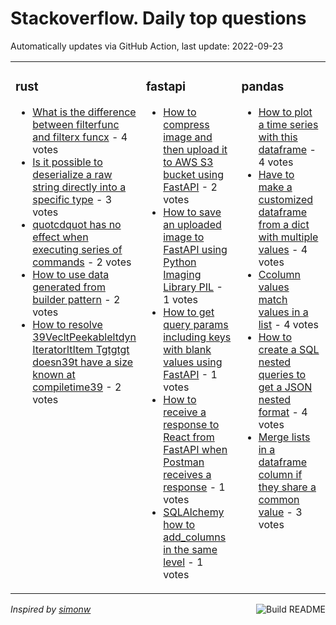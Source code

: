 # Stackoverflow. Daily top questions 

Automatically updates via GitHub Action, last update: <!-- date starts -->2022-09-23<!-- date ends -->


<table><tr><td valign="top" width="33%">

### rust
<!-- rust starts -->
* [What is the difference between filterfunc and filterx funcx](https://stackoverflow.com/questions/73823725/what-is-the-difference-between-filterfunc-and-filterx-funcx) - 4 votes
* [Is it possible to deserialize a raw string directly into a specific type](https://stackoverflow.com/questions/73827847/is-it-possible-to-deserialize-a-raw-string-directly-into-a-specific-type) - 3 votes
* [quotcdquot has no effect when executing series of commands](https://stackoverflow.com/questions/73822157/cd-has-no-effect-when-executing-series-of-commands) - 2 votes
* [How to use data generated from builder pattern](https://stackoverflow.com/questions/73817472/how-to-use-data-generated-from-builder-pattern) - 2 votes
* [How to resolve 39VecltPeekableltdyn IteratorltItem  Tgtgtgt doesn39t have a size known at compiletime39](https://stackoverflow.com/questions/73822562/how-to-resolve-vecpeekabledyn-iteratoritem-t-doesnt-have-a-size-known) - 2 votes
<!-- rust ends -->
</td><td valign="top" width="34%">


### fastapi
<!-- fastapi starts -->
* [How to compress image and then upload it to AWS S3 bucket using FastAPI](https://stackoverflow.com/questions/73813029/how-to-compress-image-and-then-upload-it-to-aws-s3-bucket-using-fastapi) - 2 votes
* [How to save an uploaded image to FastAPI using Python Imaging Library PIL](https://stackoverflow.com/questions/73810377/how-to-save-an-uploaded-image-to-fastapi-using-python-imaging-library-pil) - 1 votes
* [How to get query params including keys with blank values using FastAPI](https://stackoverflow.com/questions/73830613/how-to-get-query-params-including-keys-with-blank-values-using-fastapi) - 1 votes
* [How to receive a response to React from FastAPI when Postman receives a response](https://stackoverflow.com/questions/73821285/how-to-receive-a-response-to-react-from-fastapi-when-postman-receives-a-response) - 1 votes
* [SQLAlchemy how to add_columns in the same level](https://stackoverflow.com/questions/73822928/sqlalchemy-how-to-add-columns-in-the-same-level) - 1 votes
<!-- fastapi ends -->
</td><td valign="top" width="34%">


### pandas
<!-- pandas starts -->
* [How to plot a time series with this dataframe](https://stackoverflow.com/questions/73826252/how-to-plot-a-time-series-with-this-dataframe) - 4 votes
* [Have to make a customized dataframe from a dict with multiple values](https://stackoverflow.com/questions/73830546/have-to-make-a-customized-dataframe-from-a-dict-with-multiple-values) - 4 votes
* [Ccolumn values match values in a list](https://stackoverflow.com/questions/73823055/ccolumn-values-match-values-in-a-list) - 4 votes
* [How to create a SQL nested queries to get a JSON nested format](https://stackoverflow.com/questions/73827924/how-to-create-a-sql-nested-queries-to-get-a-json-nested-format) - 4 votes
* [Merge lists in a dataframe column if they share a common value](https://stackoverflow.com/questions/73827249/merge-lists-in-a-dataframe-column-if-they-share-a-common-value) - 3 votes
<!-- pandas ends -->
</td></tr></table>

<a href="https://github.com/hp0404/hp0404/actions"><img src="https://github.com/hp0404/hp0404/workflows/Build%20README/badge.svg" align="right" alt="Build README"></a> <p>*Inspired by  [simonw](https://github.com/simonw/simonw)*</p>
